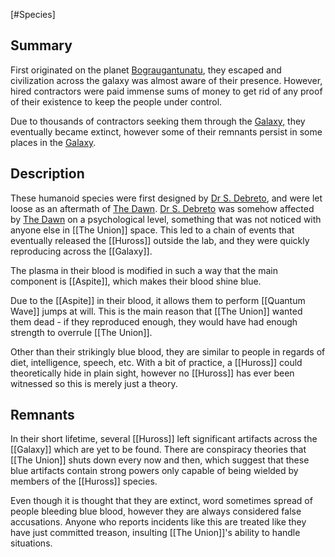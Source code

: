 [#Species]

## Summary

First originated on the planet [Bograugantunatu](./Bograugantunatu.md), they escaped and civilization across the galaxy was almost aware of their presence. However, hired contractors were paid immense sums of money to get rid of any proof of their existence to keep the people under control.

Due to thousands of contractors seeking them through the [Galaxy](Galaxy.md), they eventually became extinct, however some of their remnants persist in some places in the [Galaxy](Galaxy.md).

## Description

These humanoid species were first designed by [Dr S. Debreto](Dr%20S.%20Debreto.md), and were let loose as an aftermath of [The Dawn](The%20Dawn.md). [Dr S. Debreto](Dr%20S.%20Debreto.md) was somehow affected by [The Dawn](The%20Dawn.md) on a psychological level, something that was not noticed with anyone else in [[The Union]] space. This led to a chain of events that eventually released the [[Huross]] outside the lab, and they were quickly reproducing across the [[Galaxy]].

The plasma in their blood is modified in such a way that the main component is [[Aspite]], which makes their blood shine blue.

Due to the [[Aspite]] in their blood, it allows them to perform [[Quantum Wave]] jumps at will. This is the main reason that [[The Union]] wanted them dead - if they reproduced enough, they would have had enough strength to overrule [[The Union]].

Other than their strikingly blue blood, they are similar to people in regards of diet, intelligence, speech, etc. With a bit of practice, a [[Huross]] could theoretically hide in plain sight, however no [[Huross]] has ever been witnessed so this is merely just a theory.

## Remnants

In their short lifetime, several [[Huross]] left significant artifacts across the [[Galaxy]] which are yet to be found. There are conspiracy theories that [[The Union]] shuts down every now and then, which suggest that these blue artifacts contain strong powers only capable of being wielded by members of the [[Huross]] species.

Even though it is thought that they are extinct, word sometimes spread of people bleeding blue blood, however they are always considered false accusations. Anyone who reports incidents like this are treated like they have just committed treason, insulting [[The Union]]'s ability to handle situations.